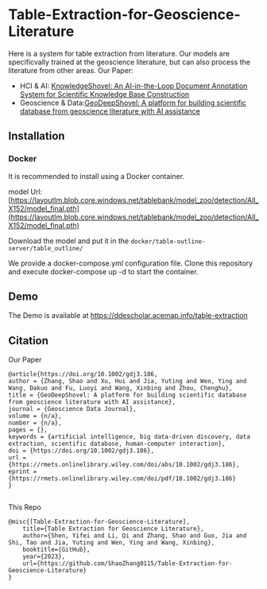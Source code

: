 # Table-Extraction-for-Geoscience-Literature

Here is a system for table extraction from literature. Our models are specificvally trained at the geoscience literature, but can also process the literature from other areas.
Our Paper: 
- HCI & AI: [KnowledgeShovel: An AI-in-the-Loop Document Annotation System for Scientific Knowledge Base Construction](https://arxiv.org/abs/2210.02830)
- Geoscience & Data:[GeoDeepShovel: A platform for building scientific database from geoscience literature with AI assistance](https://rmets.onlinelibrary.wiley.com/doi/full/10.1002/gdj3.186)

## Installation

### Docker

It is recommended to install using a Docker container.

model Url: [https://layoutlm.blob.core.windows.net/tablebank/model_zoo/detection/All_X152/model_final.pth](https://layoutlm.blob.core.windows.net/tablebank/model_zoo/detection/All_X152/model_final.pth)

Download the model and put it in the `docker/table-outline-server/table_outline/`

We provide a docker-compose.yml configuration file. Clone this repository and execute docker-compose up -d to start the container.

## Demo
The Demo is available at https://ddescholar.acemap.info/table-extraction

## Citation
Our Paper
```
@article{https://doi.org/10.1002/gdj3.186,
author = {Zhang, Shao and Xu, Hui and Jia, Yuting and Wen, Ying and Wang, Dakuo and Fu, Luoyi and Wang, Xinbing and Zhou, Chenghu},
title = {GeoDeepShovel: A platform for building scientific database from geoscience literature with AI assistance},
journal = {Geoscience Data Journal},
volume = {n/a},
number = {n/a},
pages = {},
keywords = {artificial intelligence, big data-driven discovery, data extraction, scientific database, human-computer interaction},
doi = {https://doi.org/10.1002/gdj3.186},
url = {https://rmets.onlinelibrary.wiley.com/doi/abs/10.1002/gdj3.186},
eprint = {https://rmets.onlinelibrary.wiley.com/doi/pdf/10.1002/gdj3.186}
}


```
This Repo
```
@misc{[Table-Extraction-for-Geoscience-Literature],
    title={Table Extraction for Geoscience Literature},
    author={Shen, Yifei and Li, Qi and Zhang, Shao and Guo, Jia and Shi, Tao and Jia, Yuting and Wen, Ying and Wang, Xinbing},
    booktitle={GitHub},
    year={2023},
    url={https://github.com/ShaoZhang0115/Table-Extraction-for-Geoscience-Literature}
}
```
